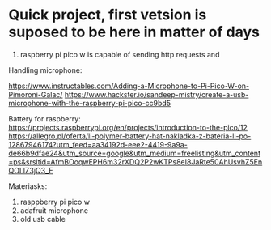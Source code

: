 # Quick project, first vetsion is suposed to be here in matter of days
1. raspberry pi pico w is capable of sending http requests and 

Handling microphone:

https://www.instructables.com/Adding-a-Microphone-to-Pi-Pico-W-on-Pimoroni-Galac/
https://www.hackster.io/sandeep-mistry/create-a-usb-microphone-with-the-raspberry-pi-pico-cc9bd5

Battery for raspberry:
https://projects.raspberrypi.org/en/projects/introduction-to-the-pico/12
https://allegro.pl/oferta/li-polymer-battery-hat-nakladka-z-bateria-li-po-12867946174?utm_feed=aa34192d-eee2-4419-9a9a-de66b9dfae24&utm_source=google&utm_medium=freelisting&utm_content=ps&srsltid=AfmBOoqwEPH6m32rXDQ2P2wKTPs8eI8JaRte50AhUsvhZ5EnQOLlZ3jQ3_E




Materiasks:
1. rasppberry pi pico w
2. adafruit microphone
3. old usb cable 

